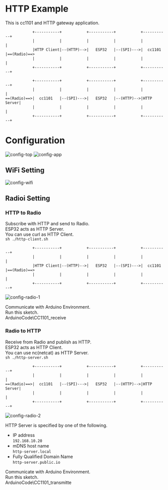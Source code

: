 # HTTP Example   
This is cc1101 and HTTP gateway application.   
```
            +-----------+           +-----------+           +-----------+
            |           |           |           |           |           |
            |HTTP Client|--(HTTP)-->|   ESP32   |--(SPI)--->|  cc1101   |==(Radio)==>
            |           |           |           |           |           |
            +-----------+           +-----------+           +-----------+

            +-----------+           +-----------+           +-----------+
            |           |           |           |           |           |
==(Radio)==>|  cc1101   |--(SPI)--->|   ESP32   |--(HTTP)-->|HTTP Server|
            |           |           |           |           |           |
            +-----------+           +-----------+           +-----------+
```



# Configuration
![config-top](https://github.com/nopnop2002/esp-idf-cc1101/assets/6020549/c44f8b44-c104-4f4b-af89-b483a55daeb4)
![config-app](https://github.com/nopnop2002/esp-idf-cc1101/assets/6020549/b799d77b-8cea-46cc-9743-d5252a3fdab6)

## WiFi Setting

![config-wifi](https://github.com/nopnop2002/esp-idf-cc1101/assets/6020549/5f59f5a9-ca9e-488a-90bb-4929065e43d0)


## Radioi Setting

### HTTP to Radio
Subscribe with HTTP and send to Radio.   
ESP32 acts as HTTP Server.   
You can use curl as HTTP Client.   
```sh ./http-client.sh```

```
            +-----------+           +-----------+           +-----------+
            |           |           |           |           |           |
            |HTTP Client|--(HTTP)-->|   ESP32   |--(SPI)--->|  cc1101   |==(Radio)==>
            |           |           |           |           |           |
            +-----------+           +-----------+           +-----------+
```

![config-radio-1](https://github.com/nopnop2002/esp-idf-cc1101/assets/6020549/26f4bf6f-a0e5-4038-a617-b4fb83badc96)

Communicate with Arduino Environment.   
Run this sketch.   
ArduinoCode\CC1101_receive   


### Radio to HTTP
Receive from Radio and publish as HTTP.   
ESP32 acts as HTTP Client.   
You can use nc(netcat) as HTTP Server.   
```sh ./http-server.sh```

```
            +-----------+           +-----------+           +-----------+
            |           |           |           |           |           |
==(Radio)==>|  cc1101   |--(SPI)--->|   ESP32   |--(HTTP)-->|HTTP Server|
            |           |           |           |           |           |
            +-----------+           +-----------+           +-----------+
```

![config-radio-2](https://github.com/nopnop2002/esp-idf-cc1101/assets/6020549/85cfe7eb-e148-49b6-a9d6-524c321c13d5)

HTTP Server is specified by one of the following.   
- IP address   
 ```192.168.10.20```   
- mDNS host name   
 ```http-server.local```   
- Fully Qualified Domain Name   
 ```http-server.public.io```

Communicate with Arduino Environment.   
Run this sketch.   
ArduinoCode\CC1101_transmitte   



